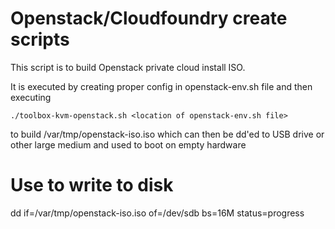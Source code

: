 # Openstack/Cloudfoundry create scripts

This script is to build Openstack private cloud install ISO.  

It is executed by creating proper config in openstack-env.sh file and then executing 

    ./toolbox-kvm-openstack.sh <location of openstack-env.sh file>

to build /var/tmp/openstack-iso.iso which can then be dd'ed to USB drive or other large medium and used to boot on empty hardware

# Use to write to disk

dd if=/var/tmp/openstack-iso.iso of=/dev/sdb bs=16M status=progress
